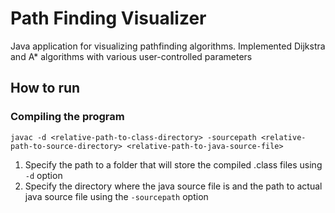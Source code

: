 # Path Finding Visualizer

Java application for visualizing pathfinding algorithms. Implemented Dijkstra and A* algorithms with various user-controlled parameters

## How to run
### Compiling the program
```
javac -d <relative-path-to-class-directory> -sourcepath <relative-path-to-source-directory> <relative-path-to-java-source-file>
```
1. Specify the path to a folder that will store the compiled .class files using `-d` option
2. Specify the directory where the java source file is and the path to actual java source file using the `-sourcepath` option

